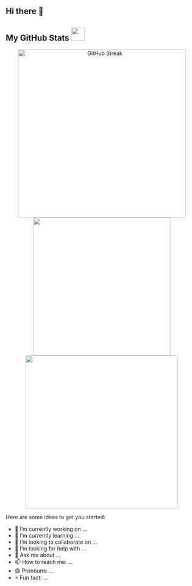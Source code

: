 ## Hi there 👋


##  My GitHub Stats <img src = "https://i.pinimg.com/originals/65/c4/f4/65c4f452571be1261e9c623f7da488ac.gif" width = 35px> 
 
<p align="center">
 <img width=440 src="https://github-readme-streak-stats.herokuapp.com?user=Lavanya572&theme=gruvbox-duo&&card_width=480&hide_border=true&border_radius=4.4" alt="GitHub Streak" />
 <img width=360 src="https://github-readme-stats.vercel.app/api?username=Lavanya572&theme=gruvbox&hide_border=true&rank_icon=github&show_icons=true&bg_color=00000000" />
 <img width=400 src="https://github-readme-stats.vercel.app/api/top-langs?username=Lavanya572&layout=compact&theme=gruvbox&hide_border=true&bg_color=00000000" /> 

</p>

Here are some ideas to get you started:

- 🔭 I’m currently working on ...
- 🌱 I’m currently learning ...
- 👯 I’m looking to collaborate on ...
- 🤔 I’m looking for help with ...
- 💬 Ask me about ...
- 📫 How to reach me: ...
- 😄 Pronouns: ...
- ⚡ Fun fact: ...
